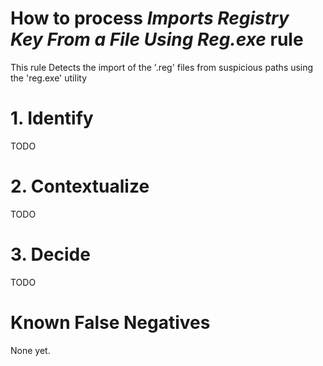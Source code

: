 # How to process *Imports Registry Key From a File Using Reg.exe* rule
This rule Detects the import of the '.reg' files from suspicious paths using the 'reg.exe' utility

# 1. Identify
TODO

# 2. Contextualize
TODO

# 3. Decide
TODO

# Known False Negatives
None yet.

